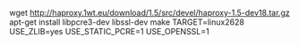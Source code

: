 wget http://haproxy.1wt.eu/download/1.5/src/devel/haproxy-1.5-dev18.tar.gz
apt-get install libpcre3-dev libssl-dev
make TARGET=linux2628  USE_ZLIB=yes USE_STATIC_PCRE=1 USE_OPENSSL=1
